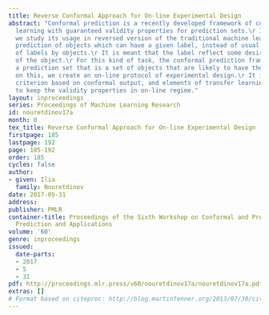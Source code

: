 ```yaml
---
title: Reverse Conformal Approach for On-line Experimental Design
abstract: "Conformal prediction is a recently developed framework of confident machine
  learning with guaranteed validity properties for prediction sets.\r In this work
  we study its usage in reversed version of the traditional machine learning problem:\r
  prediction of objects which can have a given label, instead of usual prediction
  of labels by objects.\r It is meant that the label reflect some desired property
  of the object.\r For this kind of task, the conformal prediction framework can provide
  a prediction set that is a set of objects that are likely to have the label.\r Based
  on this, we create an on-line protocol of experimental design.\r It includes a choice
  criterion based on conformal output, and elements of transfer learning in order
  to keep the validity properties in on-line regime."
layout: inproceedings
series: Proceedings of Machine Learning Research
id: nouretdinov17a
month: 0
tex_title: Reverse Conformal Approach for On-line Experimental Design
firstpage: 185
lastpage: 192
page: 185-192
order: 185
cycles: false
author:
- given: Ilia
  family: Nouretdinov
date: 2017-05-31
address: 
publisher: PMLR
container-title: Proceedings of the Sixth Workshop on Conformal and Probabilistic
  Prediction and Applications
volume: '60'
genre: inproceedings
issued:
  date-parts:
  - 2017
  - 5
  - 31
pdf: http://proceedings.mlr.press/v60/nouretdinov17a/nouretdinov17a.pdf
extras: []
# Format based on citeproc: http://blog.martinfenner.org/2013/07/30/citeproc-yaml-for-bibliographies/
---
```

